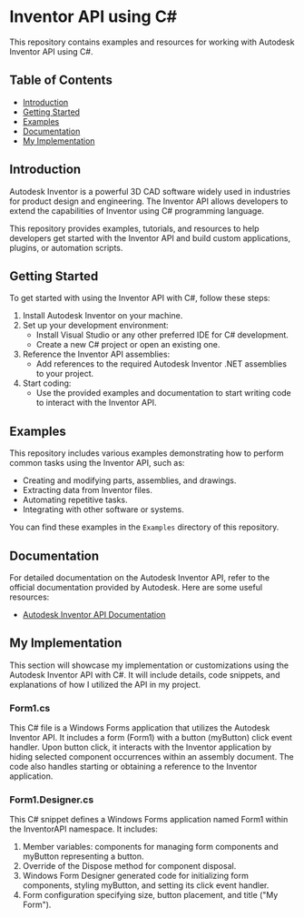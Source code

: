 # Inventor API using C#

This repository contains examples and resources for working with Autodesk Inventor API using C#.

## Table of Contents

- [Introduction](#introduction)
- [Getting Started](#getting-started)
- [Examples](#examples)
- [Documentation](#documentation)
- [My Implementation](#my-implementation)

## Introduction

Autodesk Inventor is a powerful 3D CAD software widely used in industries for product design and engineering. The Inventor API allows developers to extend the capabilities of Inventor using C# programming language.

This repository provides examples, tutorials, and resources to help developers get started with the Inventor API and build custom applications, plugins, or automation scripts.

## Getting Started

To get started with using the Inventor API with C#, follow these steps:

1. Install Autodesk Inventor on your machine.
2. Set up your development environment:
   - Install Visual Studio or any other preferred IDE for C# development.
   - Create a new C# project or open an existing one.
3. Reference the Inventor API assemblies:
   - Add references to the required Autodesk Inventor .NET assemblies to your project.
4. Start coding:
   - Use the provided examples and documentation to start writing code to interact with the Inventor API.
   
## Examples

This repository includes various examples demonstrating how to perform common tasks using the Inventor API, such as:
- Creating and modifying parts, assemblies, and drawings.
- Extracting data from Inventor files.
- Automating repetitive tasks.
- Integrating with other software or systems.

You can find these examples in the `Examples` directory of this repository.

## Documentation

For detailed documentation on the Autodesk Inventor API, refer to the official documentation provided by Autodesk. Here are some useful resources:
- [Autodesk Inventor API Documentation](https://knowledge.autodesk.com/support/inventor/learn-explore/caas/CloudHelp/cloudhelp/2022/ENU/Inventor-API/files/GUID-63FAA2AC-EE6C-46AC-BD22-15333C5E8F41-htm.html)

## My Implementation

This section will showcase my implementation or customizations using the Autodesk Inventor API with C#. It will include details, code snippets, and explanations of how I utilized the API in my project.

### Form1.cs
This C# file is a Windows Forms application that utilizes the Autodesk Inventor API. It includes a form (Form1) with a button (myButton) click event handler. Upon button click, it interacts with the Inventor application by hiding selected component occurrences within an assembly document. The code also handles starting or obtaining a reference to the Inventor application.

### Form1.Designer.cs
This C# snippet defines a Windows Forms application named Form1 within the InventorAPI namespace. It includes:
1. Member variables: components for managing form components and myButton representing a button.
2. Override of the Dispose method for component disposal.
3. Windows Form Designer generated code for initializing form components, styling myButton, and setting its click event handler.
4. Form configuration specifying size, button placement, and title ("My Form").



